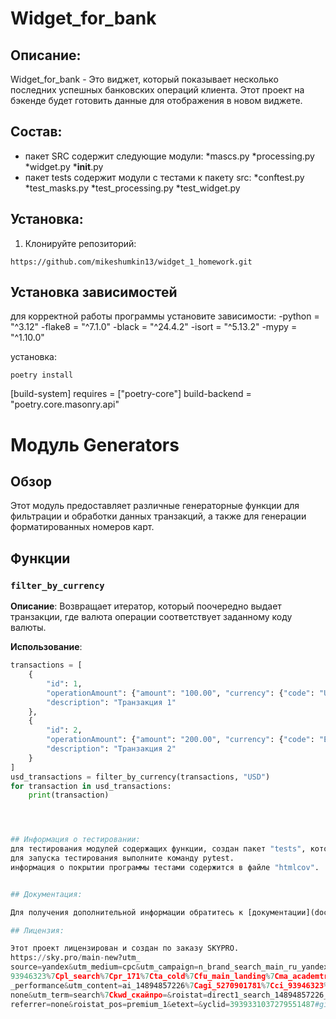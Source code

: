 # Widget_for_bank

## Описание:

Widget_for_bank - Это виджет, который показывает несколько последних
успешных банковских операций клиента.  Этот проект на бэкенде будет 
готовить данные для отображения в новом виджете.

## Состав:
* пакет SRC содержит следующие модули:
    *mascs.py
    *processing.py
    *widget.py
    *__init__.py
* пакет tests содержит модули с тестами к пакету src:
    *conftest.py
    *test_masks.py
    *test_processing.py
    *test_widget.py

## Установка:

1. Клонируйте репозиторий:
```
https://github.com/mikeshumkin13/widget_1_homework.git
```
## Установка зависимостей

для корректной работы программы установите зависимости:
-python = "^3.12"
-flake8 = "^7.1.0"
-black = "^24.4.2"
-isort = "^5.13.2"
-mypy = "^1.10.0"

установка:
```
poetry install
```

[build-system]
requires = ["poetry-core"]
build-backend = "poetry.core.masonry.api"

# Модуль Generators

## Обзор

Этот модуль предоставляет различные генераторные функции для фильтрации и обработки данных транзакций, а также для генерации форматированных номеров карт.

## Функции

### `filter_by_currency`

**Описание**: Возвращает итератор, который поочередно выдает транзакции, где валюта операции соответствует заданному коду валюты.

**Использование**:
```python
transactions = [
    {
        "id": 1,
        "operationAmount": {"amount": "100.00", "currency": {"code": "USD"}},
        "description": "Транзакция 1"
    },
    {
        "id": 2,
        "operationAmount": {"amount": "200.00", "currency": {"code": "EUR"}},
        "description": "Транзакция 2"
    }
]
usd_transactions = filter_by_currency(transactions, "USD")
for transaction in usd_transactions:
    print(transaction)




## Информация о тестировании:
для тестирования модулей содержащих функции, создан пакет "tests", который содержит модули с тестами.
для запуска тестирования выполните команду pytest.
информация о покрытии программы тестами содержится в файле "htmlcov".


## Документация:

Для получения дополнительной информации обратитесь к [документации](docs/README.md).

## Лицензия:

Этот проект лицензирован и создан по заказу SKYPRO. 
https://sky.pro/main-new?utm_
source=yandex&utm_medium=cpc&utm_campaign=n_brand_search_main_ru_yandex_
93946323%7Cpl_search%7Cpr_171%7Cta_cold%7Cfu_main_landing%7Cma_academtraff%7Cown_b2c%7Cchg
_performance&utm_content=ai_14894857226%7Cagi_5270901781%7Cci_93946323%7Cpi_46704583444%7Cse_
none&utm_term=search%7Ckwd_скайпро=&roistat=direct1_search_14894857226_скайпро&roistat_
referrer=none&roistat_pos=premium_1&etext=&yclid=3939331037279551487#giftpopup
